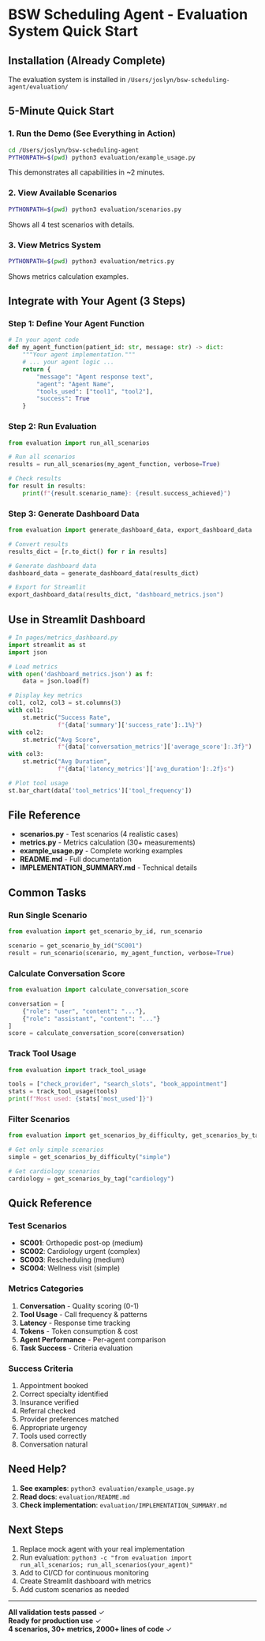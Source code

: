 # BSW Scheduling Agent - Evaluation System Quick Start

## Installation (Already Complete)

The evaluation system is installed in `/Users/joslyn/bsw-scheduling-agent/evaluation/`

## 5-Minute Quick Start

### 1. Run the Demo (See Everything in Action)

```bash
cd /Users/joslyn/bsw-scheduling-agent
PYTHONPATH=$(pwd) python3 evaluation/example_usage.py
```

This demonstrates all capabilities in ~2 minutes.

### 2. View Available Scenarios

```bash
PYTHONPATH=$(pwd) python3 evaluation/scenarios.py
```

Shows all 4 test scenarios with details.

### 3. View Metrics System

```bash
PYTHONPATH=$(pwd) python3 evaluation/metrics.py
```

Shows metrics calculation examples.

## Integrate with Your Agent (3 Steps)

### Step 1: Define Your Agent Function

```python
# In your agent code
def my_agent_function(patient_id: str, message: str) -> dict:
    """Your agent implementation."""
    # ... your agent logic ...
    return {
        "message": "Agent response text",
        "agent": "Agent Name",
        "tools_used": ["tool1", "tool2"],
        "success": True
    }
```

### Step 2: Run Evaluation

```python
from evaluation import run_all_scenarios

# Run all scenarios
results = run_all_scenarios(my_agent_function, verbose=True)

# Check results
for result in results:
    print(f"{result.scenario_name}: {result.success_achieved}")
```

### Step 3: Generate Dashboard Data

```python
from evaluation import generate_dashboard_data, export_dashboard_data

# Convert results
results_dict = [r.to_dict() for r in results]

# Generate dashboard data
dashboard_data = generate_dashboard_data(results_dict)

# Export for Streamlit
export_dashboard_data(results_dict, "dashboard_metrics.json")
```

## Use in Streamlit Dashboard

```python
# In pages/metrics_dashboard.py
import streamlit as st
import json

# Load metrics
with open('dashboard_metrics.json') as f:
    data = json.load(f)

# Display key metrics
col1, col2, col3 = st.columns(3)
with col1:
    st.metric("Success Rate", 
              f"{data['summary']['success_rate']:.1%}")
with col2:
    st.metric("Avg Score", 
              f"{data['conversation_metrics']['average_score']:.3f}")
with col3:
    st.metric("Avg Duration", 
              f"{data['latency_metrics']['avg_duration']:.2f}s")

# Plot tool usage
st.bar_chart(data['tool_metrics']['tool_frequency'])
```

## File Reference

- **scenarios.py** - Test scenarios (4 realistic cases)
- **metrics.py** - Metrics calculation (30+ measurements)
- **example_usage.py** - Complete working examples
- **README.md** - Full documentation
- **IMPLEMENTATION_SUMMARY.md** - Technical details

## Common Tasks

### Run Single Scenario
```python
from evaluation import get_scenario_by_id, run_scenario

scenario = get_scenario_by_id("SC001")
result = run_scenario(scenario, my_agent_function, verbose=True)
```

### Calculate Conversation Score
```python
from evaluation import calculate_conversation_score

conversation = [
    {"role": "user", "content": "..."},
    {"role": "assistant", "content": "..."}
]
score = calculate_conversation_score(conversation)
```

### Track Tool Usage
```python
from evaluation import track_tool_usage

tools = ["check_provider", "search_slots", "book_appointment"]
stats = track_tool_usage(tools)
print(f"Most used: {stats['most_used']}")
```

### Filter Scenarios
```python
from evaluation import get_scenarios_by_difficulty, get_scenarios_by_tag

# Get only simple scenarios
simple = get_scenarios_by_difficulty("simple")

# Get cardiology scenarios
cardiology = get_scenarios_by_tag("cardiology")
```

## Quick Reference

### Test Scenarios
- **SC001**: Orthopedic post-op (medium)
- **SC002**: Cardiology urgent (complex)
- **SC003**: Rescheduling (medium)
- **SC004**: Wellness visit (simple)

### Metrics Categories
1. **Conversation** - Quality scoring (0-1)
2. **Tool Usage** - Call frequency & patterns
3. **Latency** - Response time tracking
4. **Tokens** - Token consumption & cost
5. **Agent Performance** - Per-agent comparison
6. **Task Success** - Criteria evaluation

### Success Criteria
1. Appointment booked
2. Correct specialty identified
3. Insurance verified
4. Referral checked
5. Provider preferences matched
6. Appropriate urgency
7. Tools used correctly
8. Conversation natural

## Need Help?

1. **See examples**: `python3 evaluation/example_usage.py`
2. **Read docs**: `evaluation/README.md`
3. **Check implementation**: `evaluation/IMPLEMENTATION_SUMMARY.md`

## Next Steps

1. Replace mock agent with your real implementation
2. Run evaluation: `python3 -c "from evaluation import run_all_scenarios; run_all_scenarios(your_agent)"`
3. Add to CI/CD for continuous monitoring
4. Create Streamlit dashboard with metrics
5. Add custom scenarios as needed

---

**All validation tests passed** ✓  
**Ready for production use** ✓  
**4 scenarios, 30+ metrics, 2000+ lines of code** ✓
